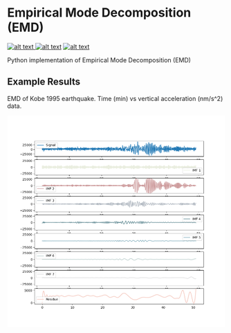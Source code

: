# Empirical Mode Decomposition (EMD)

<p float="left">
<a href = "https://github.com/zaman13/empirical-mode-decomposition-EMD-/tree/main/Codes"> <img src="https://img.shields.io/badge/Language-Python-blue" alt="alt text"> </a>
<a href = "https://github.com/zaman13/empirical-mode-decomposition-EMD-/blob/main/LICENSE"> <img src="https://img.shields.io/github/license/zaman13/Poisson-solver-2D" alt="alt text"></a>
<a href = "https://github.com/zaman13/empirical-mode-decomposition-EMD-/tree/main/Codes"> <img src="https://img.shields.io/badge/version-0.2-red" alt="alt text"> </a>
</p>


Python implementation of Empirical Mode Decomposition (EMD)





## Example Results

EMD of Kobe 1995 earthquake. Time (min) vs vertical acceleration (nm/s^2) data.
<p float="right">
  <img src="https://github.com/zaman13/Empirical-Mode-Decomposition-EMD/blob/main/Kobe_1.png"  width = "1400" />
  
</p>  
